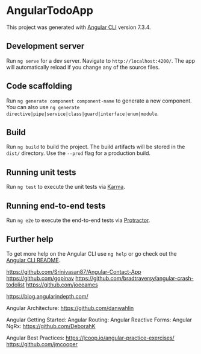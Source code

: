 # AngularTodoApp

This project was generated with [Angular CLI](https://github.com/angular/angular-cli) version 7.3.4.

## Development server

Run `ng serve` for a dev server. Navigate to `http://localhost:4200/`. The app will automatically reload if you change any of the source files.

## Code scaffolding

Run `ng generate component component-name` to generate a new component. You can also use `ng generate directive|pipe|service|class|guard|interface|enum|module`.

## Build

Run `ng build` to build the project. The build artifacts will be stored in the `dist/` directory. Use the `--prod` flag for a production build.

## Running unit tests

Run `ng test` to execute the unit tests via [Karma](https://karma-runner.github.io).

## Running end-to-end tests

Run `ng e2e` to execute the end-to-end tests via [Protractor](http://www.protractortest.org/).

## Further help

To get more help on the Angular CLI use `ng help` or go check out the [Angular CLI README](https://github.com/angular/angular-cli/blob/master/README.md).

https://github.com/Srinivasan87/Angular-Contact-App
https://github.com/gopinav
https://github.com/bradtraversy/angular-crash-todolist
https://github.com/joeeames


https://blog.angularindepth.com/

Angular Architecture:
https://github.com/danwahlin

Angular Getting Started:
Angular Routing:
Angular Reactive Forms:
Angular NgRx:
https://github.com/DeborahK

Angular Best Practices:
https://jcoop.io/angular-practice-exercises/
https://github.com/jmcooper

